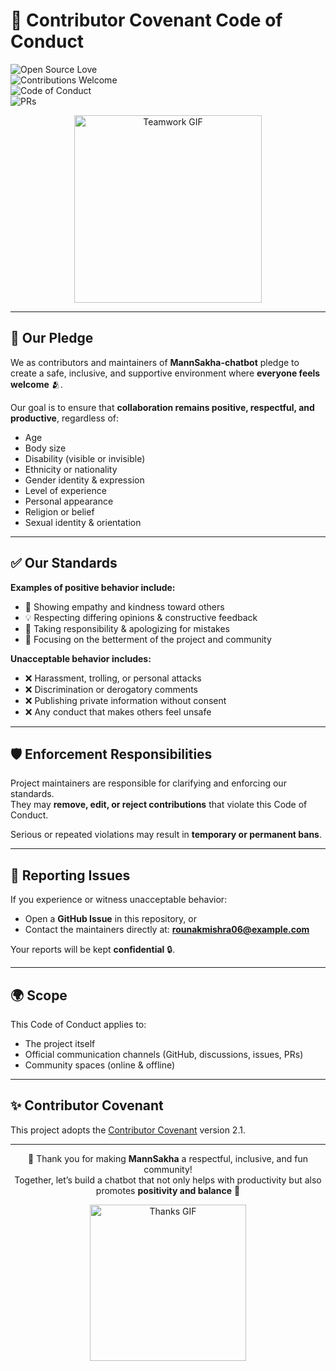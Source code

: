 # 📜 Contributor Covenant Code of Conduct

![Open Source Love](https://img.shields.io/badge/Open%20Source-%E2%9D%A4-red)  
![Contributions Welcome](https://img.shields.io/badge/Contributions-Welcome-brightgreen.svg)  
![Code of Conduct](https://img.shields.io/badge/Code%20of%20Conduct-Active-blue.svg)  
![PRs](https://img.shields.io/badge/PRs-Accepted-orange.svg) 

<div align="center">
  <img src="https://media.giphy.com/media/26FPJGjhefSJuaRhu/giphy.gif" width="300" alt="Teamwork GIF"/>
</div>

---

## 🌟 Our Pledge
We as contributors and maintainers of **MannSakha-chatbot** pledge to create a safe, inclusive, and supportive environment where **everyone feels welcome** 🫂.  

Our goal is to ensure that **collaboration remains positive, respectful, and productive**, regardless of:  
- Age  
- Body size  
- Disability (visible or invisible)  
- Ethnicity or nationality  
- Gender identity & expression  
- Level of experience  
- Personal appearance  
- Religion or belief  
- Sexual identity & orientation  

---

## ✅ Our Standards
**Examples of positive behavior include:**  
- 🤝 Showing empathy and kindness toward others  
- 💡 Respecting differing opinions & constructive feedback  
- 🧠 Taking responsibility & apologizing for mistakes  
- 🚀 Focusing on the betterment of the project and community  

**Unacceptable behavior includes:**  
- ❌ Harassment, trolling, or personal attacks  
- ❌ Discrimination or derogatory comments  
- ❌ Publishing private information without consent  
- ❌ Any conduct that makes others feel unsafe  

---

## 🛡️ Enforcement Responsibilities
Project maintainers are responsible for clarifying and enforcing our standards.  
They may **remove, edit, or reject contributions** that violate this Code of Conduct.  

Serious or repeated violations may result in **temporary or permanent bans**.  

---

## 🚨 Reporting Issues
If you experience or witness unacceptable behavior:  
- Open a **GitHub Issue** in this repository, or  
- Contact the maintainers directly at: **[rounakmishra06@example.com](mailto:rounakmishra06@example.com)**  

Your reports will be kept **confidential** 🔒.  

---

## 🌍 Scope
This Code of Conduct applies to:  
- The project itself  
- Official communication channels (GitHub, discussions, issues, PRs)  
- Community spaces (online & offline)  

---

## ✨ Contributor Covenant
This project adopts the [Contributor Covenant](https://www.contributor-covenant.org/version/2/1/code_of_conduct/) version 2.1.  

---

<div align="center">

💙 Thank you for making **MannSakha** a respectful, inclusive, and fun community!  
Together, let’s build a chatbot that not only helps with productivity but also promotes **positivity and balance** 🌸  

<img src="https://media.giphy.com/media/v1.Y2lkPTc5MGI3NjExcXJwZHk0cm9reTRtaW81bjJjeDZzdHRlYmtzNDI0aXRzNjF5bG96MiZlcD12MV9naWZzX3NlYXJjaCZjdD1n/L1R1tvI9svkIWwpVYr/giphy.gif" width="250" alt="Thanks GIF"/>

</div>
